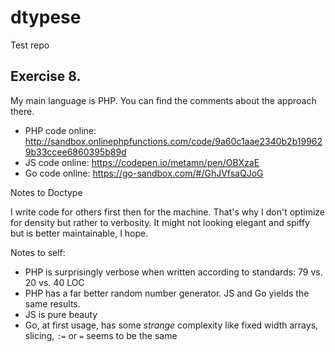 # dtypese
Test repo


## Exercise 8.

My main language is PHP. You can find the comments about the approach there.

* PHP code online: http://sandbox.onlinephpfunctions.com/code/9a60c1aae2340b2b199629b33ccee6860395b89d
* JS code online: https://codepen.io/metamn/pen/OBXzaE
* Go code online: https://go-sandbox.com/#/GhJVfsaQJoG

Notes to Doctype

I write code for others first then for the machine. That's why I don't optimize for density but rather to verbosity. It might not looking elegant and spiffy but is better maintainable, I hope.

Notes to self:

* PHP is surprisingly verbose when written according to standards: 79 vs. 20 vs. 40 LOC
* PHP has a far better random number generator. JS and Go yields the same results.
* JS is pure beauty
* Go, at first usage, has some *strange* complexity like fixed width arrays, slicing, `:=` or `=` seems to be the same
